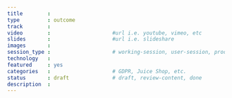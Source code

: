 ```yaml
---
title        : 
type         : outcome
track        : 
video        :                    #url i.e. youtube, vimeo, etc
slides       :                    #url i.e. slideshare
images       :
session_type :                    # working-session, user-session, product-session
technology   :
featured     : yes
categories   :                    # GDPR, Juice Shop, etc.
status       : draft              # draft, review-content, done
description  :
---
```

